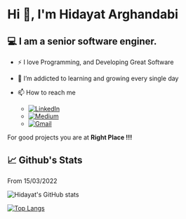 
# Hi 👋, I'm Hidayat Arghandabi

## 💻  I am a senior software enginer.


- ⚡ I love Programming, and Developing Great Software
- 🌱 I’m addicted to learning and growing every single day
- 📫 How to reach me  

    - [![LinkedIn](https://img.shields.io/badge/linkedin-%230077B5.svg?style=for-the-badge&logo=linkedin&logoColor=white)](/)   
    -  [![Medium](https://img.shields.io/badge/Medium-12100E?style=for-the-badge&logo=medium&logoColor=white)](https://medium.com/@hidayatarg/)      
    -  [![Gmail](https://img.shields.io/badge/Gmail-D14836?style=for-the-badge&logo=gmail&logoColor=white)](hidayatarg@gmail.com)


For good projects you are at **Right Place !!!**


## 📈 Github's Stats

From 15/03/2022

<!-- ![](https://komarev.com/ghpvc/?username=hidayatarg) -->

![Hidayat's GitHub stats](https://github-readme-stats.vercel.app/api?username=hidayatarg&show_icons=true&theme=radical)  

[![Top Langs](https://github-readme-stats.vercel.app/api/top-langs/?username=hidayatarg&theme=radical&layout=compact)](https://github.com/hidayatarg/github-readme-stats)


<!-- ## 🧰 Toolbox & Frameworks

![Python](https://img.shields.io/badge/python-3670A0?style=for-the-badge&logo=python&logoColor=ffdd54) 
![MySQL](https://img.shields.io/badge/mysql-%2300f.svg?style=for-the-badge&logo=mysql&logoColor=white) 
![CSS3](https://img.shields.io/badge/css3-%231572B6.svg?style=for-the-badge&logo=css3&logoColor=white) 
![HTML5](https://img.shields.io/badge/html5-%23E34F26.svg?style=for-the-badge&logo=html5&logoColor=white) 



<!--
**memudualimatou/memudualimatou** is a ✨ _special_ ✨ repository because its `README.md` (this file) appears on your GitHub profile.

Here are some ideas to get you started:

- 🔭 I’m currently working on ...
- 🌱 I’m currently learning ...
- 👯 I’m looking to collaborate on ...
- 🤔 I’m looking for help with ...
- 💬 Ask me about ...
- 📫 How to reach me: ...
- 😄 Pronouns: ...
- ⚡ Fun fact: ...
-->
